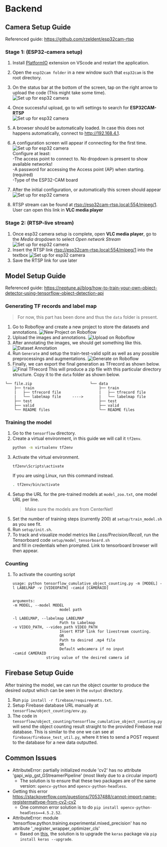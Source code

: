 # Backend

## Camera Setup Guide
Referenced guide: https://github.com/rzeldent/esp32cam-rtsp
### Stage 1: (ESP32-camera setup)
1. Install [PlatformIO](https://platformio.org/) extension on VScode and restart the application.
1. Open the `esp32cam folder` in a new window such that `esp32cam` is the root directory.
1. On the status bar at the bottom of the screen, tap on the right arrow to upload the code (This might take some time).
![Set up for esp32 camera](assets/status_bar.png)
1. Once successful upload, go to wifi settings to search for **ESP32CAM-RTSP** <br>
![Set up for esp32 camera](assets/wifi_setting.png)

4. A browser should be automatically loaded. In case this does not happens automatically, connect to http://192.168.4.1.
1. A configuration screen will appear if connecting for the first time.<br> 
![Set up for esp32 camera](assets/Configuration.png)
<br>Configure at least:
<br>-The access point to connect to. No dropdown is present to show available networks!<br>-A password for accessing the Access point (AP) when starting. (required)<br>-Type of the ESP32-CAM board
1. After the initial configuration, or automatically this screen should appear
![Set up for esp32 camera](assets/index_2.png)
1. RTSP stream can be found at [rtsp://esp32cam-rtsp.local:554/mjpeg/1](rtsp://esp32cam-rtsp.local:554/mjpeg/1). User can open this link in **VLC media player**

### Stage 2: (RTSP-live stream)
1. Once esp32 camera setup is complete, open **VLC media player**, go to the *Media* dropdown to select *Open network Stream*
![Set up for esp32 camera](assets/VLC_selection.PNG)
1. Insert the RTSP link [rtsp://esp32cam-rtsp.local:554/mjpeg/1](rtsp://esp32cam-rtsp.local:554/mjpeg/1) into the textbox
![Set up for esp32 camera](assets/VLC_input_rtsp_link.PNG)
1. Save the RTSP link for use later



## Model Setup Guide
Referenced guide: https://neptune.ai/blog/how-to-train-your-own-object-detector-using-tensorflow-object-detection-api

### Generating TF records and label map
> For now, this part has been done and thus the `data` folder is present.
1. Go to Roboflow and create a new project to store the datasets and annotations.
![New Project on Roboflow](assets/new_project.PNG)
1. Upload the images and annotations.
![Upload on Roboflow](assets/upload_images_and_annotations.PNG)
1. After annotating the images, we should get something like this.
![Dataset Annotation](assets/dataset_annotations.PNG)
1. Run `Generate` and setup the train-test-valid split as well as any possible preprocessings and augmentations.
![Generate on Roboflow](assets/generate_workflow.PNG)
1. Finally, we can export the final generation as TFrecord as shown below.
![Final TFrecord](assets/export_tfrecord.PNG)
This will produce a zip file with this particular directory structure. Copy it to the `data` folder as shown below.
```
└── file.zip                          └── data
    ├── train                             ├── train
    |   ├── tfrecord file                 |   ├── tfrecord file
    |   └── labelmap file     ---->       |   └── labelmap file
    ├── test                              ├── test
    ├── valid                             ├── valid
    └── README files                      └── README files
```

### Training the model
1. Go to the `tensorflow` directory.
1. Create a virtual environment, in this guide we will call it `tf2env`.
    ```sh
    python -m virtualenv tf2env
    ```
1. Activate the virtual environment.
    ```
    tf2env\Scripts\activate
    ```
    If you are using Linux, run this command instead.
    ```sh
    . tf2env/bin/activate
    ```
1. Setup the URL for the pre-trained models at `model_zoo.txt`, one model URL per line.
    > Make sure the models are from CenterNet!
1. Set the number of training steps (currently 200) at `setup/train_model.sh` as you see fit.
1. Run `setup/init.sh`.
1. To track and visualize model metrics like *Loss/Precision/Recall*, run the Tensorboard code  `setup/model_tensorboard.sh` <br>and fill in credentials when prompted. Link to tensorboard browser will then appear.
  
### Counting 
1. To activate the counting script 
   ```
   usage: python tensorflow_cumulative_object_counting.py -m [MODEL] -l LABELMAP -v [VIDEOPATH] -camid [CAMERAID]

   
   arguments:
   -m MODEL, --model MODEL
                        model path
                          
   -l LABELMAP, --labelmap LABELMAP
                        Path to Labelmap
   -v VIDEO_PATH, --video_path VIDEO_PATH
                        Insert RTSP link for livestream counting. 
                        OR
                        Path to desired .mp4 file 
                        OR 
                        Default webcamera if no input
   -camid CAMERAID 
                  string value of the desired camera id
   ```

## Firebase Setup Guide
After training the model, we can run the object counter to produce the desired output which can be seen in the `output` directory.
1. Run `pip install -r firebase/requirements.txt`.
1. Setup Firebase database URL manually at `tensorflow/object_counting/env.py`.
1. The code in `tensorflow/object_counting/tensorflow_cumulative_object_counting.py` will send the object counting result straight to the provided Firebase real database. This is similar to the one we can see at `firebase/firebase_test_util.py`, where it tries to send a POST request to the database for a new data outputted.

## Common Issues
- AttributeError: partially initialized module 'cv2' has no attribute 'gapi_wip_gst_GStreamerPipeline' (most likely due to a circular import)
  - The solution is to ensure that these two packages are of the same version: `opencv-python` and `opencv-python-headless`.
- Getting this error https://stackoverflow.com/questions/70537488/cannot-import-name-registermattype-from-cv2-cv2
  - One common error solution is to do `pip install opencv-python-headless==4.5.2.52`.
- AttributeError: module 'tensorflow.python.training.experimental.mixed_precision' has no attribute '_register_wrapper_optimizer_cls'
  - Based on [this](https://stackoverflow.com/questions/66178738/attributeerror-module-tensorflow-python-training-experimental-mixed-precision), the solution is to upgrade the `keras` package via `pip install keras --upgrade`.